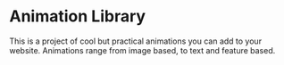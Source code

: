 # Animation Library

This is a project of cool but practical animations you can add to your website. Animations range from image based, to text and feature based.

